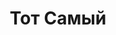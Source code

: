 ---
draft: false
slug: tot-samyi-112285c9
title: Тот Самый
type: books
params:
  authors:
    - Ю Вереск, Юлия Вереск
  book_title: Тот Самый
  book_description: Матвей прячется от внешнего мира в книгах. После семейной трагедии он еще больше замыкается в себе, а в густом воздухе старого дома, где он живет с мамой и сестрой, постоянно вспыхивают ссоры и недопонимания. Но одна случайная встреча жарким летним днем навсегда меняет представления Матвея о себе, о любви и о мире.
  cover: https://images-na.ssl-images-amazon.com/images/S/compressed.photo.goodreads.com/books/1592061462i/54000729.jpg
  isbn: '9785604458044'
  languages:
    - Русский
  goodreads_link: https://www.goodreads.com/book/show/54000729
  page_count: '352'
  publication_year: '2020'
  russian_audioversion: false
  russian_translation_status: exists
  short_book_description: Матвей прячется от внешнего мира в книгах. После семейной трагедии он еще больше замыкается в себе, а в густом воздухе старого дома, где он живет с мамой и сестрой, постоянно вспыхивают ссоры и...
  tags:
    - LGBTQ+
    - Russia
    - Russian literature
    - authors
    - fiction
    - gay
    - romance
    - teenage
    - young adult (YA)
---